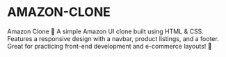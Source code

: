 # AMAZON-CLONE
Amazon Clone 🛒 A simple Amazon UI clone built using HTML &amp; CSS. Features a responsive design with a navbar, product listings, and a footer. Great for practicing front-end development and e-commerce layouts! 🚀
